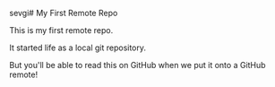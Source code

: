 sevgi# My First Remote Repo

This is my first remote repo.

It started life as a local git repository.

But you'll be able to read this on GitHub when we put it onto a GitHub remote!
